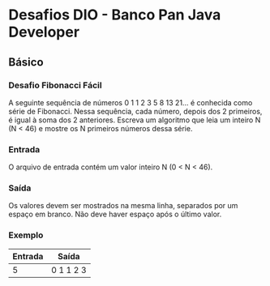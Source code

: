 # Desafios DIO - Banco Pan Java Developer

## Básico

### Desafio Fibonacci Fácil

A seguinte sequência de números 0 1 1 2 3 5 8 13 21... é conhecida como série de Fibonacci. Nessa sequência, cada número, depois dos 2 primeiros, é igual à soma dos 2 anteriores. Escreva um algoritmo que leia um inteiro N (N < 46) e mostre os N primeiros números dessa série.

### Entrada

O arquivo de entrada contém um valor inteiro N (0 < N < 46).

### Saída

Os valores devem ser mostrados na mesma linha, separados por um espaço em branco. Não deve haver espaço após o último valor.



### Exemplo

| Entrada | Saída     |
|---------|-----------|
| 5       | 0 1 1 2 3 |





